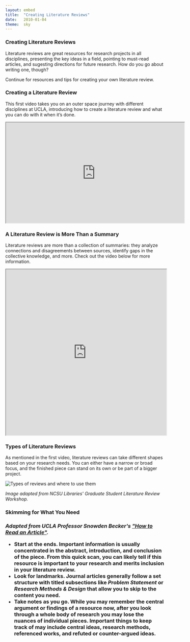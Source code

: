```yaml
---
layout: embed
title:  "Creating Literature Reviews"
date:   2010-01-04
theme:  sky
---
```


<section style="text-align: left;">
	<h3>Creating Literature Reviews</h3>
	<p>Literature reviews are great resources for research projects in all disciplines, presenting the key ideas in a field, pointing to must-read articles, and sugesting directions for future research. How do you go about writing one, though?</p>
	<p>Continue for resources and tips for creating your own literature review.</p>
</section>

<section style="text-align: left;">
	<h3>Creating a Literature Review</h3>
	<p>This first video takes you on an outer space journey with different disciplines at UCLA, introducing how to create a literature review and what you can do with it when it’s done.</p>
	<p><iframe width="560" height="315" src="https://www.youtube.com/embed/u-jg92ZjObg" frameborder="1" allowfullscreen></iframe></p>
</section>

<section style="text-align: left;">
	<h3>A Literature Review is More Than a Summary</h3>
	<p>Literature reviews are more than a collection of summaries: they analyze connections and disagreements between sources, identify gaps in the collective knowledge, and more. Check out the video below for more information.</p>
	<p><iframe width="100%" height="520" src="https://www.youtube.com/embed/u-jg92ZjObg" frameborder="1" allowfullscreen></iframe></p>
</section>

<section style="text-align: left;">
	<h3>Types of Literature Reviews</h3>
	<p>As mentioned in the first video, literature reviews can take different shapes based on your research needs. You can either have a narrow or broad focus, and the finished piece can stand on its own or be part of a bigger project.</p>
	<p><img class="responsive-img materialboxed" src="{{ '/assets/img/content/lit-review-plot.jpg' | prepend: site.baseurl }}" alt="Types of reviews and where to use them" data-caption="Types of reviews and where to use them"></p>
	<p><i>Image adapted from NCSU Libraries' Graduate Student Literature Review Workshop.</i></p>
</section>

<section style="text-align: left;">
	<h3>Skimming for What You Need<h3>
	<p><i>Adapted from UCLA Professor Snowden Becker's <a href="https://snowdenbecker.files.wordpress.com/2016/09/how-to-read-an-article_2016.pdf">"How to Read an Article"</a>.</i></p>
	<ul class="browser-default activator">
		<li><b>Start at the ends.</b> Important information is usually concentrated in the abstract, introduction, and conclusion of the piece. From this quick scan, you can likely tell if this resource is important to your research and merits inclusion in your literature review.</li>
		<li><b>Look for landmarks.</b> Journal articles generally follow a set structure with titled subsections like <i>Problem Statement</i> or <i>Research Methods &amp; Design</i> that allow you to skip to the content you need.</li>
		<li><b>Take notes as you go.</b> While you may remember the central argument or findings of a resource now, after you look through a whole body of research you may lose the nuances of individual pieces. Important things to keep track of may include central ideas, research methods, referenced works, and refuted or counter-argued ideas. </li></ul>
	</ul>
</section>
